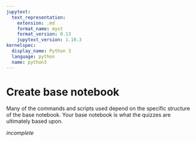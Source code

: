 ```yaml
---
jupytext:
  text_representation:
    extension: .md
    format_name: myst
    format_version: 0.13
    jupytext_version: 1.10.3
kernelspec:
  display_name: Python 3
  language: python
  name: python3
---
```


# Create base notebook
Many of the commands and scripts used depend on the specific structure of the base notebook. Your base notebook is what the quizzes are ultimately based upon.

*incomplete*
